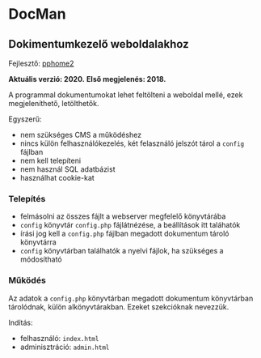 # DocMan

## Dokimentumkezelő weboldalakhoz

Fejlesztő: [pphome2](https:/github.com/pphome2)

**Aktuális verzió: 2020.**
**Első megjelenés: 2018.**


A programmal dokumentumokat lehet feltölteni a weboldal mellé, ezek megjeleníthető, letölthetők.


Egyszerű:
- nem szükséges CMS a működéshez
- nincs külön felhasználókezelés, két felasználó jelszót tárol a `config` fájlban
- nem kell telepíteni
- nem használ SQL adatbázist
- használhat cookie-kat

### Telepítés

- felmásolni az összes fájlt a webserver megfelelő könyvtárába
- `config` könyvtár `config.php` fájlátnézése, a beállítások itt taláhatók
- írási jog kell a `config.php` fájlban megadott dokumentum tároló könyvtárra
- `config` könyvtárban találhatók a nyelvi fájlok, ha szükséges a módosítható


### Működés

Az adatok a `config.php` könyvtárban megadott dokumentum könyvtárban tárolódnak,
külön alkönyvtárakban. Ezeket szekcióknak nevezzük.

Indítás:
- felhasználó: `index.html`
- adminisztráció: `admin.html`


